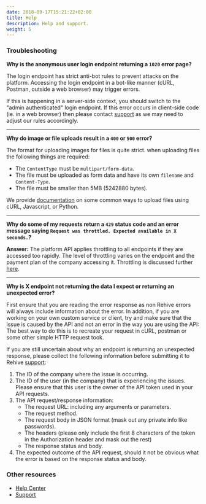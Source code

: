 ```yaml
---
date: 2018-09-17T15:21:22+02:00
title: Help
description: Help and support.
weight: 5
---
```


### Troubleshooting

**Why is the anonymous user login endpoint returning a `1020` error page?**

The login endpoint has strict anti-bot rules to prevent attacks on the platform. Accessing the login endpoint in a bot-like manner (cURL, Postman, outside a web browser) may trigger errors.

If this is happening in a server-side context, you should switch to the "admin authenticated" login endpoint. If this error occurs in client-side code (ie. in a web browser) then please contact [support](https://rehive.com/support) as we may need to adjust our rules accordingly.

---

**Why do image or file uploads result in a `400` or `500` error?**

The format for uploading images for files is quite strict. when uploading files the following things are required:

- The `ContentType` must be `multipart/form-data`.
- The file must be uploaded as form data and have its own `filename` and `Content-Type`.
- The file must be smaller than 5MB (5242880 bytes).

We provide [documentation](/platform/usage/uploading/) on some common ways to upload files using cURL, Javascript, or Python.

---

**Why do some of my requests return a `429` status code and an error message saying `Request was throttled. Expected available in X seconds.`?**

**Answer:** The platform API applies throttling to all endpoints if they are accessed too rapidly. The level of throttling varies on the endpoint and the payment plan of the company accessing it. Throttling is discussed further [here](/platform/usage/throttling/).

---

**Why is X endpoint not returning the data I expect or returning an unexpected error?**

First ensure that you are reading the error response as non Rehive errors will always include information about the error. In addition, if you are working on your own custom service or client, try and make sure that the issue is caused by the API and not an error in the way you are using the API: The best way to do this is to recreate your request in cURL, postman or some other simple HTTP request took. 

If you are still uncertain about why an endpoint is returning an unexpected response, please collect the following information before submitting it to Rehive [support](https://rehive.com/support):

1. The ID of the company where the issue is occurring.
2. The ID of the user (in the company) that is experiencing the issues. Please ensure that this user is the owner of the API token used in your API requests.
3. The API request/response information:
    * The request URL: including any arguments or parameters.
    * The request method.
    * The request body in JSON format (mask out any private info like passwords).
    * The headers (please only include the first 8 characters of the token in the Authorization header and mask out the rest)
    * The response status and body.
4. The expected outcome of the API request, should it not be obvious what the error is based on the response status and body.

### Other resources

- [Help Center](https://rehive.intercom.help/en/)
- [Support](https://rehive.com/support)
